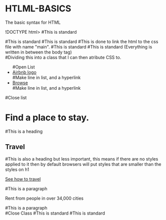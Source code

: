 # HTLML-BASICS
The basic syntax for HTML

!DOCTYPE html>                                          #This is standard
<html>                                                  #This is standard
  <head>                                                #This is standard 
    <link rel="stylesheet" href="main.css">             #This is done to link the html to the css file with name "main".
  </head>                                               #This is standard 
  
  <body>                                                #This is standard (Everything is written in between the body tag)
    <div class="nav">                                   #Dividing this into a class that I can then atribute CSS to.
      <ul>                                              #Open List
        <li><a href="#">Airbnb logo</a></li>            #Make line in list, and a hyperlink
        <li><a href="#">Browse</a></li>                 #Make line in list, and a hyperlink
      </ul>                                             #Close list
      <h1>Find a place to stay.</h1>                    #This is a heading
      <h2>Travel</h2>					                          #This is also a heading but less important, this means if there are no styles applied to it then by default browsers will put styles that are smaller than the styles on h1
      <p><a href="#">See how to travel</a></p>		      #This is a paragraph
      <p>Rent from people in over 34,000 cities</p>	    #This is a paragraph
    </div>                                              #Close Class
  </body>                                               #This is standard
</html>                                                 #This is standard
